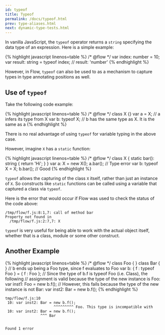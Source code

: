 ```yaml
---
id: typeof
title: Typeof
permalink: /docs/typeof.html
prev: type-aliases.html
next: dynamic-type-tests.html
---
```


In vanilla JavaScript, the `typeof` operator returns a `string` specifying the 
data type of an expression. Here is a simple example:

{% highlight javascript linenos=table %}
/* @flow */
var index: number = 10;
var result: string = typeof index;
// result: 'number'
{% endhighlight %}

However, in Flow, `typeof` can also be used to as a mechanism to capture 
types in type annotating positions as well.

## Use of `typeof`

Take the following code example:

{% highlight javascript linenos=table %}
/* @flow */
class X {}
var a = X; // a infers its type from X
var b: typeof X; // b has the same type as X. It is the same as a
{% endhighlight %}

There is no real advantage of using `typeof` for variable typing in the above 
case.

However, imagine `X` has a `static` function:

{% highlight javascript linenos=table %}
/* @flow */
class X {
  static bar(): string {
    return 'Hi';
  }
}
var a: X = new X();
a.bar(); // Type error
var b: typeof X = X;
b.bar(); // Good
{% endhighlight %}

`typeof` allows the capturing of the class `X` itself, rather than just an 
instance of `X`. So constructs like `static` functions can be called using 
a variable that captured a class via `typeof`.

Here is the error that would occur if Flow was used to check the status of 
the code above:

```bbcode
/tmp/flow/f.js:8:1,7: call of method bar
Property not found in
  /tmp/flow/f.js:2:7,7: X
```

`typeof` is very useful for being able to work with the actual object itself, 
whether that is a class, module or some other construct.

## Another Example

{% highlight javascript linenos=table %}
/* @flow */
class Foo { }
class Bar { }
// b ends up being a Foo type, since f evaluates to Foo
var b: { f : typeof Foo } = { f : Foo };
// Since the type of b.f is typeof Foo (i.e. Class<Foo>), the following 
// assignment is valid because the type of the new instance is Foo:
var inst1: Foo = new b.f();
// However, this fails because the type of the new instance is not Bar:
var inst2: Bar = new b.f();
{% endhighlight %}


```bbcode
tmp/flow/f.js:10
 10: var inst2: Bar = new b.f();
                      ^^^^^^^^^ Foo. This type is incompatible with
 10: var inst2: Bar = new b.f();
                ^^^ Bar


Found 1 error
```
